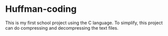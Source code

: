 # Huffman-coding
This is my first school project using the C language. To simplify, this project can do compressing and decompressing the text files.
